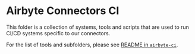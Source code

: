 # Airbyte Connectors CI

This folder is a collection of systems, tools and scripts that are used to run CI/CD systems
specific to our connectors.

For the list of tools and subfolders, please see [README in `airbyte-ci`](../README.md).
